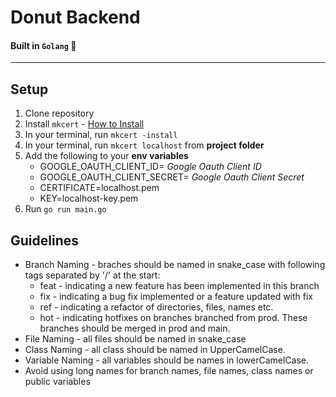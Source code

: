 # Donut Backend
#### Built in ```Golang``` 🚀
___
## Setup
1. Clone repository
2. Install ```mkcert``` - [How to Install](https://github.com/FiloSottile/mkcert#installation)
3. In your terminal, run `mkcert -install`
4. In your terminal, run `mkcert localhost` from **project folder**
5. Add the following to your **env variables**
   * GOOGLE_OAUTH_CLIENT_ID= _Google Oauth Client ID_
   * GOOGLE_OAUTH_CLIENT_SECRET= _Google Oauth Client Secret_
   * CERTIFICATE=localhost.pem
   * KEY=localhost-key.pem
6. Run `go run main.go`


## Guidelines
* Branch Naming - braches should be named in snake_case with following tags separated by '/' at the start:
  * feat - indicating a new feature has been implemented in this branch
  * fix - indicating a bug fix implemented or a feature updated with fix
  * ref - indicating a refactor of directories, files, names etc.
  * hot - indicating hotfixes on branches branched from prod. These branches should be merged in prod and main.
* File Naming - all files should be named in snake_case
* Class Naming - all class should be named in UpperCamelCase.
* Variable Naming - all variables should be names in lowerCamelCase.
* Avoid using long names for branch names, file names, class names or public variables
